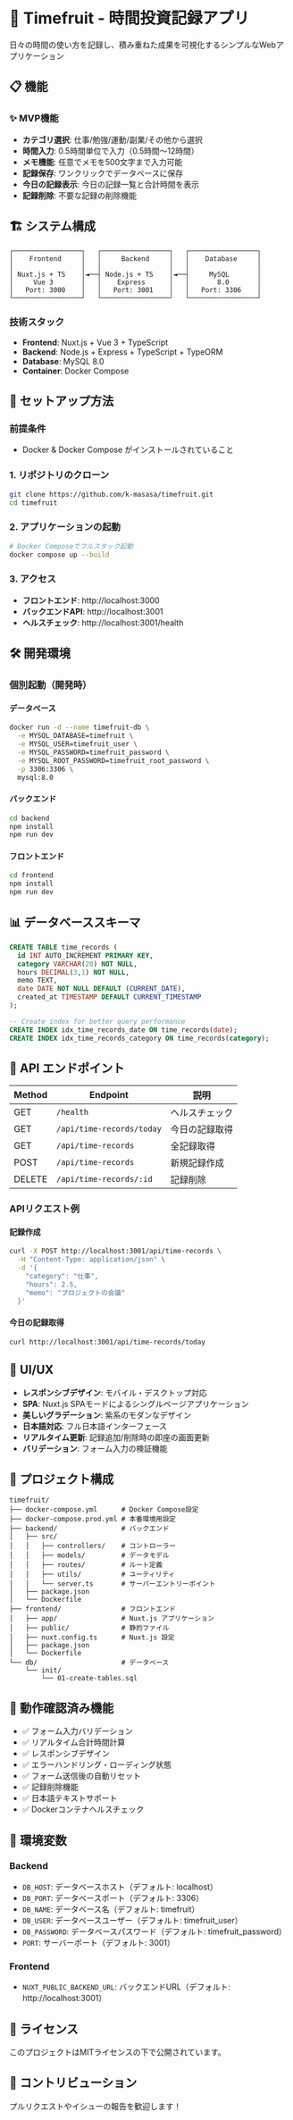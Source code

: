 # 🍎 Timefruit - 時間投資記録アプリ

日々の時間の使い方を記録し、積み重ねた成果を可視化するシンプルなWebアプリケーション

## 📋 機能

### ✨ MVP機能
- **カテゴリ選択**: 仕事/勉強/運動/副業/その他から選択
- **時間入力**: 0.5時間単位で入力（0.5時間〜12時間）
- **メモ機能**: 任意でメモを500文字まで入力可能
- **記録保存**: ワンクリックでデータベースに保存
- **今日の記録表示**: 今日の記録一覧と合計時間を表示
- **記録削除**: 不要な記録の削除機能

## 🏗️ システム構成

```
┌─────────────────┐   ┌─────────────────┐   ┌─────────────────┐
│    Frontend     │   │     Backend     │   │    Database     │
│                 │   │                 │   │                 │
│ Nuxt.js + TS    │◄──┤ Node.js + TS    │◄──┤     MySQL       │
│     Vue 3       │   │    Express      │   │       8.0       │
│   Port: 3000    │   │   Port: 3001    │   │   Port: 3306    │
└─────────────────┘   └─────────────────┘   └─────────────────┘
```

### 技術スタック
- **Frontend**: Nuxt.js + Vue 3 + TypeScript
- **Backend**: Node.js + Express + TypeScript + TypeORM
- **Database**: MySQL 8.0
- **Container**: Docker Compose

## 🚀 セットアップ方法

### 前提条件
- Docker & Docker Compose がインストールされていること

### 1. リポジトリのクローン
```bash
git clone https://github.com/k-masasa/timefruit.git
cd timefruit
```

### 2. アプリケーションの起動
```bash
# Docker Composeでフルスタック起動
docker compose up --build
```

### 3. アクセス
- **フロントエンド**: http://localhost:3000
- **バックエンドAPI**: http://localhost:3001
- **ヘルスチェック**: http://localhost:3001/health

## 🛠️ 開発環境

### 個別起動（開発時）

#### データベース
```bash
docker run -d --name timefruit-db \
  -e MYSQL_DATABASE=timefruit \
  -e MYSQL_USER=timefruit_user \
  -e MYSQL_PASSWORD=timefruit_password \
  -e MYSQL_ROOT_PASSWORD=timefruit_root_password \
  -p 3306:3306 \
  mysql:8.0
```

#### バックエンド
```bash
cd backend
npm install
npm run dev
```

#### フロントエンド
```bash
cd frontend
npm install
npm run dev
```

## 📊 データベーススキーマ

```sql
CREATE TABLE time_records (
  id INT AUTO_INCREMENT PRIMARY KEY,
  category VARCHAR(20) NOT NULL,
  hours DECIMAL(3,1) NOT NULL,
  memo TEXT,
  date DATE NOT NULL DEFAULT (CURRENT_DATE),
  created_at TIMESTAMP DEFAULT CURRENT_TIMESTAMP
);

-- Create index for better query performance
CREATE INDEX idx_time_records_date ON time_records(date);
CREATE INDEX idx_time_records_category ON time_records(category);
```

## 🔌 API エンドポイント

| Method | Endpoint | 説明 |
|--------|----------|------|
| GET | `/health` | ヘルスチェック |
| GET | `/api/time-records/today` | 今日の記録取得 |
| GET | `/api/time-records` | 全記録取得 |
| POST | `/api/time-records` | 新規記録作成 |
| DELETE | `/api/time-records/:id` | 記録削除 |

### APIリクエスト例

#### 記録作成
```bash
curl -X POST http://localhost:3001/api/time-records \
  -H "Content-Type: application/json" \
  -d '{
    "category": "仕事",
    "hours": 2.5,
    "memo": "プロジェクトの会議"
  }'
```

#### 今日の記録取得
```bash
curl http://localhost:3001/api/time-records/today
```

## 🎨 UI/UX

- **レスポンシブデザイン**: モバイル・デスクトップ対応
- **SPA**: Nuxt.js SPAモードによるシングルページアプリケーション
- **美しいグラデーション**: 紫系のモダンなデザイン
- **日本語対応**: フル日本語インターフェース
- **リアルタイム更新**: 記録追加/削除時の即座の画面更新
- **バリデーション**: フォーム入力の検証機能

## 📁 プロジェクト構成

```
timefruit/
├── docker-compose.yml      # Docker Compose設定
├── docker-compose.prod.yml # 本番環境用設定
├── backend/                # バックエンド
│   ├── src/
│   │   ├── controllers/    # コントローラー
│   │   ├── models/         # データモデル
│   │   ├── routes/         # ルート定義
│   │   ├── utils/          # ユーティリティ
│   │   └── server.ts       # サーバーエントリーポイント
│   ├── package.json
│   └── Dockerfile
├── frontend/               # フロントエンド
│   ├── app/                # Nuxt.js アプリケーション
│   ├── public/             # 静的ファイル
│   ├── nuxt.config.ts      # Nuxt.js 設定
│   ├── package.json
│   └── Dockerfile
└── db/                     # データベース
    └── init/
        └── 01-create-tables.sql
```

## 🧪 動作確認済み機能

- ✅ フォーム入力バリデーション
- ✅ リアルタイム合計時間計算
- ✅ レスポンシブデザイン
- ✅ エラーハンドリング・ローディング状態
- ✅ フォーム送信後の自動リセット
- ✅ 記録削除機能
- ✅ 日本語テキストサポート
- ✅ Dockerコンテナヘルスチェック

## 🔧 環境変数

### Backend
- `DB_HOST`: データベースホスト（デフォルト: localhost）
- `DB_PORT`: データベースポート（デフォルト: 3306）
- `DB_NAME`: データベース名（デフォルト: timefruit）
- `DB_USER`: データベースユーザー（デフォルト: timefruit_user）
- `DB_PASSWORD`: データベースパスワード（デフォルト: timefruit_password）
- `PORT`: サーバーポート（デフォルト: 3001）

### Frontend
- `NUXT_PUBLIC_BACKEND_URL`: バックエンドURL（デフォルト: http://localhost:3001）

## 📝 ライセンス

このプロジェクトはMITライセンスの下で公開されています。

## 🤝 コントリビューション

プルリクエストやイシューの報告を歓迎します！

